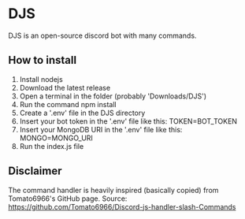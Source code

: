# DJS
DJS is an open-source discord bot with many commands.

## How to install
1. Install nodejs
2. Download the latest release
3. Open a terminal in the folder (probably 'Downloads/DJS')
4. Run the command npm install
5. Create a '.env' file in the DJS directory
6. Insert your bot token in the '.env' file like this: TOKEN=BOT_TOKEN
7. Insert your MongoDB URI in the '.env' file like this: MONGO=MONGO_URI
7. Run the index.js file

## Disclaimer
The command handler is heavily inspired (basically copied) from Tomato6966's GitHub page. Source: https://github.com/Tomato6966/Discord-js-handler-slash-Commands